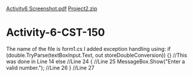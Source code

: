 [Activity6 Screenshot.pdf](https://github.com/HilaryGardiner/Activity-6-CST-150/files/9692373/Activity6.Screenshot.pdf)
[Project2.zip](https://github.com/HilaryGardiner/Activity-6-CST-150/files/9692375/Project2.zip)
# Activity-6-CST-150
The name of the file is form1.cs
I added exception handling using: 
if (double.TryParse(textBoxInput.Text, out storeDoubleConversion)) {} //This was done in Line 14
else //Line 24
            { //Line 25
                MessageBox.Show("Enter a valid number."); //Line 26
            } //Line 27
            
            
